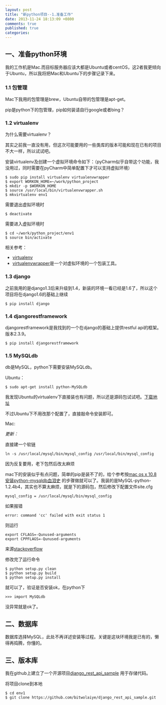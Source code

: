 ```yaml
---
layout: post
title: "新python项目--1.准备工作"
date: 2013-11-24 18:13:09 +0800
comments: true
published: true
categories: 
---
```


## 一、准备python环境

我的工作机是Mac.而目标服务器应该大都是Ubuntu或者centOS，这2者我更倾向于Ubuntu，所以我将把Mac和Ubuntu下的步骤记录下来。

### 1.1 包管理

Mac下我用的包管理是brew，Ubuntu自带的包管理是apt-get。

pip是python下的包管理，pip如何装请自行google或者bing？

### 1.2 virtualenv
为什么需要virtualenv？

其实之前我一直没有用，但这次可能要用的一些类库的版本可能和现在已有的项目不大一样，所以试试吧。

安装virtualenv及创建一个虚拟环境命令如下：（pyCharm似乎自带这个功能，我没用过，同时需要在pyCharm中简单配置下才可以支持虚拟环境）

	$ sudo pip install virtualenv virtualenvwrapper
	$ export WORKON_HOME=~/work/python_project
	$ mkdir -p $WORKON_HOME
	$ source /usr/local/bin/virtualenvwrapper.sh
	$ mkvirtualenv env1

需要退出虚拟环境时

	$ deactivate
	
需要进入虚拟环境时

	$ cd ~/work/python_project/env1
	$ source bin/activate
	

相关参考：

* [virtualenv](https://pypi.python.org/pypi/virtualenv)
* [virtualenvwrapper](http://virtualenvwrapper.readthedocs.org/en/latest/)是一个对虚拟环境的一个包装工具。


### 1.3 django
之前我用的是django1.3后来升级到1.4，新装的环境一看已经是1.6了，所以这个项目将在django1.6的基础上继续

	$ pip install django

### 1.4 djangorestframework
djangorestframework是我找到的一个在django的基础上提供restful api的框架。版本2.3.9。

	$ pip install djangorestframework
	
### 1.5 MySQLdb

db是MySQL，python下需要安装MySQLdb。

Ubuntu：

	$ sudo apt-get install python-MySQLdb
	
我发现Ubuntu的virtualenv下直接装也有问题，所以还是源码包试试吧。[下载地址](http://downloads.sourceforge.net/project/mysql-python/mysql-python-test/1.2.4b4/MySQL-python-1.2.4b4.tar.gz?r=&ts=1386213050&use_mirror=jaist)

不过Ubuntu下不用改那个配置了，直接敲命令安装即可。

	
Mac:

*更新：*

直接建一个软链

	ln -s /usr/local/mysql/bin/mysql_config /usr/local/bin/mysql_config

因为反复要用，老下包然后改太麻烦

mac下的安装似乎有点问题，简单的pip是装不了的，给个参考按[mac os x 10.8 安装python-mysqldb血泪史](http://blog.csdn.net/intel80586/article/details/8487682) 的步骤做就可以了。我装的是MySQL-python-1.2.4b4，其实也不算太麻烦，就是下的源码包，然后修改下配置文件site.cfg

	mysql_config = /usr/local/mysql/bin/mysql_config
	
如果报错
	
	error: command 'cc' failed with exit status 1
	
则运行

	export CFLAGS=-Qunused-arguments
	export CPPFLAGS=-Qunused-arguments
	
来源[stackoverflow](http://stackoverflow.com/questions/21638444/error-command-cc-failed-with-exit-status-1-mysqldb-installation-on-mac)
	
修改完了运行命令

	$ python setup.py clean
	$ python setup.py build
	$ python setup.py install

就可以了，验证是否安装ok，在python下

	>>> import MySQLdb
	
没异常就是ok了。


## 二、数据库
数据库选择MySQL，此处不再详述安装等过程。关键是这块环境我是已有的，懒得再捣腾，你懂的。

## 三、版本库	
我在github上建立了一个开源项目[django_rest_api_sample](https://github.com/bitwolaiye/django_rest_api_sample) 用于存储代码。

将项目clone到本地

	$ cd env1
	$ git clone https://github.com/bitwolaiye/django_rest_api_sample.git
	
